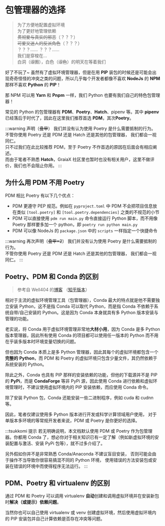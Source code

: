 # 包管理器的选择

> 为了方便地配置虚拟环境  
> 为了更好地管理依赖  
> ~~贯彻爱与真实的邪恶~~（？？？）  
> ~~可爱又迷人的反派角色~~（？？？）  
> ？？？…… ？？？……  
> 我们是穿梭在...  
> 白洞（~~涩图~~），白色（~~涩色~~）的明天在等着我们

好了不玩了~ 虽然有了虚拟环境管理器，但是在用 **PIP**
装包的时候还是可能会出现奇奇怪怪的冲突之类的问题，所以几乎每个开发者都像不喜欢
**NodeJs** 的 **NPM** 那样不喜欢 **Python** 的 **PIP**！

那 NPM 可以用 **Yarn** 和 **Pnpm** 一样，我们 Python
也要有我们自己的特色包管理器！

常见的 Python 的包管理器有 **PDM**、**Poetry**、**Hatch**、pipenv 等。其中
**pipenv** 已经落后于时代了，因此在这里我们推荐首选 **PDM**，其次**Poetry**。

:::warning 声明（~~叠甲~~）
我们并没有认为使用 Poetry 是什么需要抵制的行为。  
不管你使用 Poetry 还是 PDM 还是 Hatch 还是其他的包管理器，
我们都会一视同仁。  
只不过我们在此比较推荐 PDM，至于 Poetry 不作首选的原因在后面会有相应阐述。  
而由于笔者不熟悉 **Hatch**，GraiaX
社区里也暂时也没有相关用户，这里不做评价，我们也不会阻止你用。
:::

## 为什么用 PDM 不用 Poetry

PDM 相比 Poetry 有以下几个优点：

- PDM 更遵守 PEP 规范。例如在 `pyproject.toml` 中 PDM
  不会把项目信息放在类似 `[tool.poetry]` 和 `[tool.poetry.dependencies]` 之类的不规范的小节
- PDM 可以直接使用 `pdm run main.py` 命令直接运行 Python 脚本，而不用像 Poetry
  那样要多加一个 python，即 `poetry run python main.py`
- PDM 可以像 NodeJs 的 `package.json` 中的 `scripts`
  一样指定一个快捷命令

:::warning 再次声明（~~叠甲×2~~）
我们并没有认为使用 Poetry 是什么需要抵制的行为。  
不管你使用 Poetry 还是 PDM 还是 Hatch 还是其他的包管理器，
我们都会一视同仁。
:::

## Poetry、PDM 和 Conda 的区别

> 参考自 Well404 的[博客](http://blog.well404.top/2022/08/17/虚拟环境/)
> （[知乎版本](https://zhuanlan.zhihu.com/p/554965293)）

相对于主流的虚拟环境管理工具（包管理器），Conda 最大的特点就是他不需要独立安装
Python，这不是指 Conda 可以取代 Python，而是指 Conda 不依赖于系统自带/自己安装的
Python。这是因为 Conda 本身就具有多 Python 版本安装与管理的功能。

老实说，将 Conda 用于虚拟环境管理非常地**大材小用**，因为 Conda 是多
Python 版本管理器，因此所有使用 Conda 的项目都可以使用任一版本的 Python
而不用在乎装多版本时环境变量切换的问题。

但也因为 Conda 本质上是多 Python 管理器，因此其每个的虚拟环境都包含一个**完整的**
**Python**，而 PDM 和 Poetry 的虚拟环境只包含少量文件，其仍然依赖于系统安装的 Python。

除此之外，Conda 也具有 PIP 那样的安装依赖的功能，但他的下载源并不是 PIP 的
**PyPi**，而是 **CondaForge** 等非 PyPi 源，因此使用 Conda
进行依赖和虚拟环境管理时，不建议使用虚拟环境内的 PIP
安装依赖，而应使用 Conda 命令。

除了安装 Python 包，Conda 还能安装一些二进制程序，例如 cuda 和 cudnn 等。

因此，笔者仅建议使用多 Python 版本进行开发或科学计算领域用户使用，
对于单版本多环境的等常规开发者来说，PDM 或 Poetry 是你更好的选择。

:::tsukkomi 提示
若无明确说明，本文档默认使用 PDM 或 Poetry 作为包管理器。你都用 Conda
了，想必你对于相关知识已有一定了解（例如新虚拟环境的安装配置与激活、安装 PyPi 包等），就不过多介绍了。

另外假如你并不是非常熟悉 Conda/Anaconda 不建议盲目安装，
否则可能会由于操作不当导致你很容易搞混不同的 Python 环境，
使用错误的方法安装包或安装在错误的环境中而使得程序无法运行。
:::

## PDM、Poetry 和 virtualenv 的区别

通过 PDM 和 Poetry 可以调用 virtualenv
**自动**创建和调用虚拟环境并在安装新包时**解决（或提示）依赖问题**。

当然你也可以自己使用 virtualenv 或 venv 创建虚拟环境，然后使用虚拟环境内的 PIP
安装包并自己计算依赖是否存在冲突等问题。

